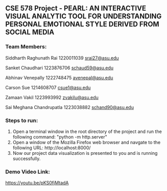 ## CSE 578 Project - PEARL: AN INTERACTIVE VISUAL ANALYTIC TOOL FOR UNDERSTANDING PERSONAL EMOTIONAL STYLE DERIVED FROM SOCIAL MEDIA 

### Team Members:

Siddharth Raghunath Rai 
1220011039
srai27@asu.edu 

Sanket Chaudhari
1223876706
schaud59@asu.edu  

Abhinav  Venepally
1222748475
avenepal@asu.edu  
        
Carson Sue
1214608707
csue1@asu.edu

Zamaan Vakil
1223993992
zvakilu@asu.edu

Sai Meghana Chandrupatla
1223038882
schand90@asu.edu

### Steps to run:
1. Open a terminal window in the root directory of the project and run the following command: "python -m http.server"
2. Open a window of the Mozilla Firefox web browser and navgate to the following URL: http://localhost:8000/
3. Now our project data visualization is presented to you and is running successfully.

### Demo Video Link:
https://youtu.be/pKS0fjMtadA

